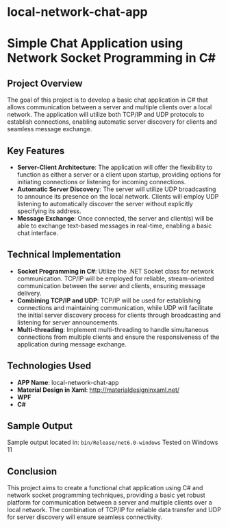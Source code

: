 # local-network-chat-app
# Simple Chat Application using Network Socket Programming in C#

## Project Overview
The goal of this project is to develop a basic chat application in C# that allows communication between a server and multiple clients over a local network. The application will utilize both TCP/IP and UDP protocols to establish connections, enabling automatic server discovery for clients and seamless message exchange.

## Key Features
- **Server-Client Architecture**: The application will offer the flexibility to function as either a server or a client upon startup, providing options for initiating connections or listening for incoming connections.
- **Automatic Server Discovery**: The server will utilize UDP broadcasting to announce its presence on the local network. Clients will employ UDP listening to automatically discover the server without explicitly specifying its address.
- **Message Exchange**: Once connected, the server and client(s) will be able to exchange text-based messages in real-time, enabling a basic chat interface.

## Technical Implementation
- **Socket Programming in C#**: Utilize the .NET Socket class for network communication. TCP/IP will be employed for reliable, stream-oriented communication between the server and clients, ensuring message delivery.
- **Combining TCP/IP and UDP**: TCP/IP will be used for establishing connections and maintaining communication, while UDP will facilitate the initial server discovery process for clients through broadcasting and listening for server announcements.
- **Multi-threading**: Implement multi-threading to handle simultaneous connections from multiple clients and ensure the responsiveness of the application during message exchange.

## Technologies Used
- **APP Name**: local-network-chat-app
- **Material Design in Xaml**: http://materialdesigninxaml.net/
- **WPF**
- **C#**

## Sample Output
Sample output located in: `bin/Release/net6.0-windows`
Tested on Windows 11

## Conclusion
This project aims to create a functional chat application using C# and network socket programming techniques, providing a basic yet robust platform for communication between a server and multiple clients over a local network. The combination of TCP/IP for reliable data transfer and UDP for server discovery will ensure seamless connectivity.
